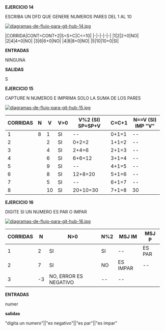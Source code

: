 **EJERCICIO 14**

ESCRIBA UN DFD QUE GENERE NUMEROS PARES DEL 1 AL 10

[![diagramas-de-flujo-para-git-hub-14.jpg](https://i.postimg.cc/yxmCFZk5/diagramas-de-flujo-para-git-hub-14.jpg)](https://postimg.cc/8fzYGsdB)

|CORRIDA|CONT=CONT+2|S=S+C|C<=10|
|-|-|-|-|-|
|1|2|2+0|NO|
|2|4|4+0|NO|
|3|6|6+0|NO|
|4|8|8+0|NO|
|5|10|10+0|SI|

**ENTRADAS**

NINGUNA

**SALIDAS**

S

**EJERCICIO 15**

CAPTURE N NUMEROS E IMPRIMA SOLO LA SUMA DE LOS PARES

[![diagramas-de-flujo-para-git-hub-15.jpg](https://i.postimg.cc/B6xSJ6xq/diagramas-de-flujo-para-git-hub-15.jpg)](https://postimg.cc/r0wXJqnb)

|CORRIDAS|N|V|V>0|V%2 (SI) SP=SP+V|C=C+1|N==V (SI) IMP "V"|
|-|-|-|-|-|-|-|
|1|8|1|SI|--|0+1=1|--|
|2| |2|SI|0+2=2|1+1=2|--|
|3| |4| SI|2+4=6|2+1=3|--|
|4| |6|SI|6+6=12|3+1=4|--|
|5| |9|SI|--|4+1=5|--|
|6| |8|SI|12+8=20|5+1=6|--|
|7| |5|SI|--|6+1=7|--|
|8| |10|SI|20+10=30|7+1=8|30|

**EJERCICIO 16**

DIGITE SI UN NUMERO ES PAR O IMPAR

[![diagramas-de-flujo-para-git-hub-16.jpg](https://i.postimg.cc/dVh3CJ2Y/diagramas-de-flujo-para-git-hub-16.jpg)](https://postimg.cc/sMR3ddH6)

|CORRIDAS|N|N>0|N%2|MSJ IM|MSJ P|
|-|-|-|-|-|-|
|1|2|SI|SI|--|ES PAR|
|2|7|SI|NO|ES IMPAR|--|
|3|-3|NO, ERROR ES NEGATIVO|--|--|

**ENTRADAS**

numer

**salidas**

"digita un numero"||"es negativo"||"es par"||"es impar"
